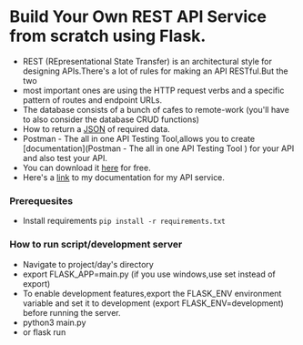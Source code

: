 # Build Your Own REST API Service from scratch using Flask.
- REST (REpresentational State Transfer) is an architectural style for designing APIs.There's a lot of rules for making an API RESTful.But the two 
- most important ones are using the HTTP request verbs and a specific pattern of routes and endpoint URLs.
- The database consists of a bunch of cafes to remote-work (you'll have to also consider the database CRUD functions)
- How to return a [JSON](https://www.adamsmith.haus/python/docs/flask.jsonify) of required data.
- Postman - The all in one API Testing Tool,allows you to create [documentation](Postman - The all in one API Testing Tool  ) for your API and also test your API.
-  You can download it [here](https://www.postman.com/downloads/) for free.
-  Here's a [link](https://documenter.getpostman.com/view/22470891/UzkV1vsF) to my documentation for my API service.

### Prerequesites
- Install requirements `pip install -r requirements.txt`

### How to run script/development server
- Navigate to project/day's directory
- export FLASK_APP=main.py (if you use windows,use set instead of export)
- To enable development features,export the FLASK_ENV environment variable and set it to development (export FLASK_ENV=development) before running the server.
- python3 main.py
- or flask run


